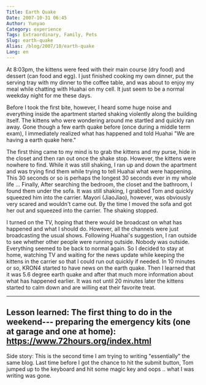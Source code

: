 ```yaml
---
Title: Earth Quake
Date: 2007-10-31 06:45
Author: Yunyao
Category: experience
Tags: Extraordinary, Family, Pets 
Slug: earth-quake
Alias: /blog/2007/10/earth-quake
Lang: en
---
```


At 8:03pm, the kittens were feed with their main course (dry food) and dessert (can food and egg). I just finished cooking my own dinner, put the serving tray with my dinner to the coffee table, and was about to enjoy my meal while chatting with Huahai on my cell. It just seem to be a normal weekday night for me these days. 

Before I took the first bite, however, I heard some huge noise and everything inside the apartment started shaking violently along the building itself. The kittens who were wondering around me startled and quickly ran away. Gone though a few earth quake before (once during a middle term exam), I immediately realized what has happened and told Huahai "We are having a earth quake here."  

The first thing came to my mind is to grab the kittens and my purse, hide in the closet and then ran out once the shake stop. However, the kittens were nowhere to find. While it was still shaking, I ran up and down the apartment and was trying find them while trying to tell Huahai what were happening. This 30 seconds or so is perhaps the longest 30 seconds ever in my whole life ... Finally, After searching the bedroom, the closet and the bathroom, I found them under the sofa. It was still shaking, I grabbed Tom and quickly squeezed him into the carrier. Mayori (JiaoJiao), however, was obviously very scared and wouldn't came out. By the time I moved the sofa and got her out and squeezed into the carrier. The shaking stopped.  

I turned on the TV, hoping that there would be broadcast on what has happened and what I should do. However, all the channels were just broadcasting the usual shows. Following Huahai's suggestion, I ran outside to see whether other people were running outside. Nobody was outside. Everything seemed to be back to normal again. So I decided to stay at home, watching TV and waiting for the news update while keeping the kittens in the carrier so that I could run out quickly if needed. In 10 minutes or so, KRON4 started to have news on the earth quake. Then I learned that it was 5.6 degree earth quake and after that much more information about what has happened earlier. It was not until 20 minutes later the kittens started to calm down and are willing eat their favorite treat.  

-------------------------------------------------------------------------  
Lesson learned: The first thing to do in the weekend--- preparing the emergency kits (one at garage and one at home): <https://www.72hours.org/index.html>  
--------------------------------------------------------------------------  

Side story: This is the second time I am trying to writing "essentially" the same blog. Last time before I got the chance to hit the submit button, Tom jumped up to the keyboard and hit some magic key and oops .. what I was writing was gone.
